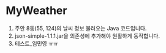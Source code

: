 # MyWeather
1. 주안 8동(55, 124)의 날씨 정보 불러오는 Java 코드입니다.
2. json-simple-1.1.1.jar을 의존성에 추가해야 원활하게 동작합니다.
3. 테스트_임민영 ㅠㅠ